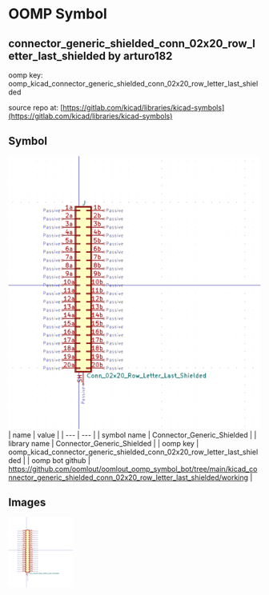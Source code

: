 # OOMP Symbol  
## connector_generic_shielded_conn_02x20_row_letter_last_shielded  by arturo182  
  
oomp key: oomp_kicad_connector_generic_shielded_conn_02x20_row_letter_last_shielded  
  
source repo at: [https://gitlab.com/kicad/libraries/kicad-symbols](https://gitlab.com/kicad/libraries/kicad-symbols)  
## Symbol  
  
[![working.png](working_600.png)](working.png)  
| name | value | 
| --- | --- | 
| symbol name | Connector_Generic_Shielded | 
| library name | Connector_Generic_Shielded | 
| oomp key | oomp_kicad_connector_generic_shielded_conn_02x20_row_letter_last_shielded | 
| oomp bot github | https://github.com/oomlout/oomlout_oomp_symbol_bot/tree/main/kicad_connector_generic_shielded_conn_02x20_row_letter_last_shielded/working | 
## Images  
  
[![working.png](working_140.png)](working.png)  
